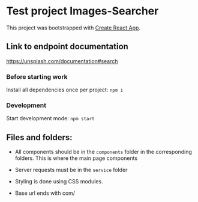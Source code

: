 # Test project Images-Searcher

This project was bootstrapped with [Create React App](https://github.com/facebook/create-react-app).

## Link to endpoint documentation

https://unsplash.com/documentation#search

### Before starting work

Install all dependencies once per project: `npm i`

### Development

Start development mode: `npm start`

## Files and folders:

-   All components should be in the `components` folder in the corresponding folders. This is where the main page
    components

-   Server requests must be in the `service` folder

-   Styling is done using CSS modules.

-   Base url ends with com/

